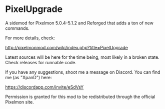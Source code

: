 # PixelUpgrade
A sidemod for Pixelmon 5.0.4-5.1.2 and Reforged that adds a ton of new commands.

For more details, check:

http://pixelmonmod.com/wiki/index.php?title=PixelUpgrade

Latest sources will be here for the time being, most likely in a broken state. Check releases for runnable code.

If you have any suggestions, shoot me a message on Discord. You can find me (as "XpanD") here:

https://discordapp.com/invite/eSdVsY

Permission is granted for this mod to be redistributed through the official Pixelmon site.

